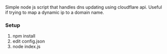 Simple node js script that handles dns updating using cloudflare api. Useful if trying to map a dynamic ip to a domain name. 

### Setup

1. npm install
2. edit config.json
3. node index.js
